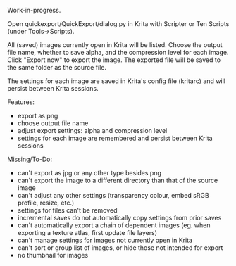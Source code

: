 Work-in-progress.

Open quickexport/QuickExport/dialog.py in Krita with Scripter or Ten Scripts (under Tools->Scripts).

All (saved) images currently open in Krita will be listed.
Choose the output file name, whether to save alpha, and the compression level for each image.
Click "Export now" to export the image. The exported file will be saved to the same folder as the source file.

The settings for each image are saved in Krita's config file (kritarc) and will persist between Krita sessions.

Features:
- export as png
- choose output file name
- adjust export settings: alpha and compression level
- settings for each image are remembered and persist between Krita sessions

Missing/To-Do:
- can't export as jpg or any other type besides png
- can't export the image to a different directory than that of the source image
- can't adjust any other settings (transparency colour, embed sRGB profile, resize, etc.)
- settings for files can't be removed
- incremental saves do not automatically copy settings from prior saves
- can't automatically export a chain of dependent images (eg. when exporting a texture atlas, first update file layers)
- can't manage settings for images not currently open in Krita
- can't sort or group list of images, or hide those not intended for export
- no thumbnail for images
